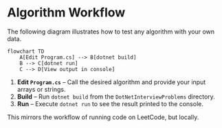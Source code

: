 # Algorithm Workflow

The following diagram illustrates how to test any algorithm with your own data.

```mermaid
flowchart TD
    A[Edit Program.cs] --> B[dotnet build]
    B --> C[dotnet run]
    C --> D[View output in console]
```

1. **Edit `Program.cs`** – Call the desired algorithm and provide your input arrays or strings.
2. **Build** – Run `dotnet build` from the `DotNetInterviewProblems` directory.
3. **Run** – Execute `dotnet run` to see the result printed to the console.

This mirrors the workflow of running code on LeetCode, but locally.
